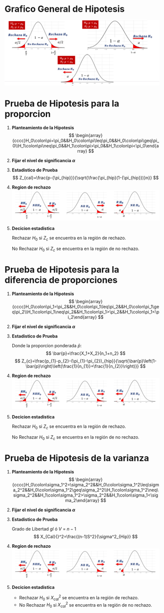 # Grafico General de Hipotesis
![graficoHipotesis](../Images/graficoHipotesis.png)

# Prueba de Hipotesis para la proporcion

1. **Planteamiento de la Hipotesis**
$$
\begin{array}{cccc}H_0\colon\pi=\pi_0&&H_0\colon\pi\leq\pi_0&&H_0\colon\pi\geq\pi_0\\H_1\colon\pi\neq\pi_0&&H_1\colon\pi>\pi_0&&H_1\colon\pi<\pi_0\end{array}
$$
2. **Fijar el nivel de significancia $\alpha$**
3. **Estadistico de Prueba**
$$
Z_{cal}=\frac{p-{\pi_{hip}}}{\sqrt{\frac{\pi_{hip}(1-{\pi_{hip}})}n}}
$$

4. **Region de rechazo**
![graficoRechazo](../Images/regionRechazo.png)

5. **Decicion estadistica**
    
    Rechazar $H_0$ si $Z_c$ se encuentra en la región de
    rechazo.

    No Rechazar $H_0$ si $Z_c$ se encuentra en la región de no rechazo.

# Prueba de Hipotesis para la diferencia de proporciones

1. **Planteamiento de la Hipotesis**
$$
\begin{array}{cccc}H_0\colon\pi_1=\pi_2&&H_0\colon\pi_1\leq\pi_2&&H_0\colon\pi_1\geq\pi_2\\H_1\colon\pi_1\neq\pi_2&&H_1\colon\pi_1>\pi_2&&H_1\colon\pi_1<\pi_2\end{array}
$$
2. **Fijar el nivel de significancia $\alpha$**
3. **Estadistico de Prueba**

    Donde la proporcion ponderada $\bar{p}$:
$$
\bar{p}=\frac{X_1+X_2}{n_1+n_2}
$$
$$
Z_{c}=\frac{p_{1}-p_{2}-(\pi_{1}-\pi_{2})_{hip}}{\sqrt{\bar{p}\left(1-\bar{p}\right)\left(\frac{1}{n_{1}}+\frac{1}{n_{2}}\right)}}
$$
4. **Region de rechazo**
![graficoRechazo](../Images/regionRechazo.png)
5. **Decicion estadistica**
    
    Rechazar $H_0$ si $Z_c$ se encuentra en la región de
    rechazo.

    No Rechazar $H_0$ si $Z_c$ se encuentra en la región de no rechazo.

# Prueba de Hipotesis de la varianza
1. **Planteamiento de la Hipotesis**
$$
\begin{array}{cccc}H_0\colon\sigma_1^2=\sigma_2^2&&H_0\colon\sigma_1^2\leq\sigma_2^2&&H_0\colon\sigma_1^2\geq\sigma_2^2\\H_1\colon\sigma_1^2\neq\sigma_2^2&&H_1\colon\sigma_1^2>\sigma_2^2&&H_1\colon\sigma_1<\sigma_2\end{array}
$$
2. **Fijar el nivel de significancia $\alpha$**
3. **Estadistico de Prueba**
    
    Grado de Libertad $gl$ ó $V$ = $n-1$
$$
X_{Cal}{}^2=\frac{(n-1)S^2}{\sigma^2_{Hip}}
$$


4. **Region de rechazo**
![graficoRechazo](../Images/regionRechazo.png)
5. **Decicion estadistica**

    * Rechazar $H_0$ si $X^2_{cal}$ se encuentra en la región de
    rechazo.
    * No Rechazar $H_0$ si $X^2_{cal}$ se encuentra en la región de no rechazo.